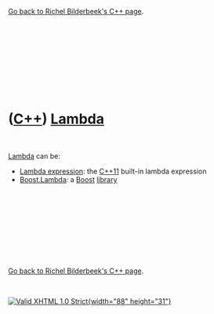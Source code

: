 

[Go back to Richel Bilderbeek's C++ page](Cpp.htm).

 

 

 

 

 

([C++](Cpp.htm)) [Lambda](CppLambda.htm)
========================================

 

[Lambda](CppLambda.htm) can be:

-   [Lambda expression](CppLambdaExpression.htm): the [C++11](Cpp11.htm)
    built-in lambda expression
-   [Boost.Lambda](CppBoostLambda.htm): a [Boost](CppBoost.htm)
    [library](CppLibrary.htm)

 

 

 

 

 

[Go back to Richel Bilderbeek's C++ page](Cpp.htm).



 

[![Valid XHTML 1.0 Strict](valid-xhtml10.png){width="88"
height="31"}](http://validator.w3.org/check?uri=referer)
